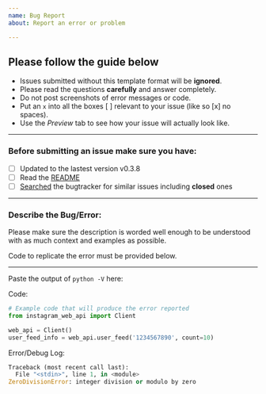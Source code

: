 ```yaml
---
name: Bug Report
about: Report an error or problem

---
```


## Please follow the guide below

- Issues submitted without this template format will be **ignored**.
- Please read the questions **carefully** and answer completely.
- Do not post screenshots of error messages or code.
- Put an `x` into all the boxes [ ] relevant to your issue (like so [x] no spaces).
- Use the *Preview* tab to see how your issue will actually look like.

---

### Before submitting an issue make sure you have:
- [ ] Updated to the lastest version v0.3.8
- [ ] Read the [README](https://github.com/ping/instagram_private_api_extensions/blob/master/README.md)
- [ ] [Searched](https://github.com/ping/instagram_private_api_extensions/search?type=Issues) the bugtracker for similar issues including **closed** ones

---

### Describe the Bug/Error:

Please make sure the description is worded well enough to be understood with as much context and examples as possible.

Code to replicate the error must be provided below.

---

Paste the output of ``python -V`` here:

Code:

```python
# Example code that will produce the error reported
from instagram_web_api import Client

web_api = Client()
user_feed_info = web_api.user_feed('1234567890', count=10)
```

Error/Debug Log:

```python
Traceback (most recent call last):
  File "<stdin>", line 1, in <module>
ZeroDivisionError: integer division or modulo by zero
```
